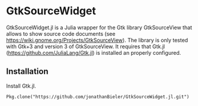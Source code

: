 # GtkSourceWidget

GtkSourceWidget.jl is a Julia wrapper for the Gtk library GtkSourceView that allows to show source code documents (see https://wiki.gnome.org/Projects/GtkSourceView). The library is only tested with Gtk+3 and version 3 of GtkSourceView. It requires that Gtk.jl (https://github.com/JuliaLang/Gtk.jl) is installed an properly configured.

## Installation

Install Gtk.jl.

    Pkg.clone("https://github.com/jonathanBieler/GtkSourceWidget.jl.git")
